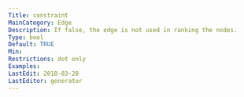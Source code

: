 ```yaml
---
Title: constraint
MainCategory: Edge
Description: If false, the edge is not used in ranking the nodes.
Type: bool
Default: TRUE
Min: 
Restrictions: dot only
Examples: 
LastEdit: 2018-03-28
LastEditor: generator
---
```




